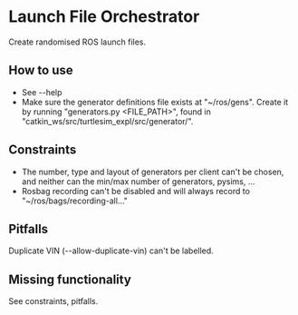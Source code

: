 # Launch File Orchestrator
Create randomised ROS launch files.

## How to use
- See --help
- Make sure the generator definitions file exists at "~/ros/gens". Create it by running "generators.py <FILE_PATH>", found in "catkin_ws/src/turtlesim_expl/src/generator/".

## Constraints
- The number, type and layout of generators per client can't be chosen, and neither can the min/max number of generators, pysims, ...
- Rosbag recording can't be disabled and will always record to "~/ros/bags/recording-all..."

## Pitfalls
Duplicate VIN (--allow-duplicate-vin) can't be labelled.

## Missing functionality
See constraints, pitfalls.